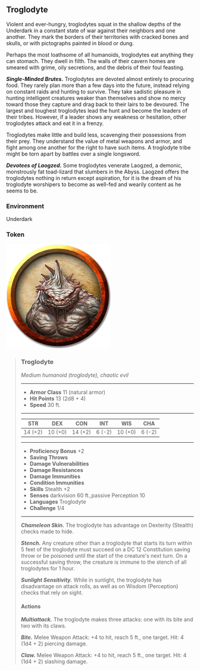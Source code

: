 ## Troglodyte
Violent and ever-hungry, troglodytes squat in the shallow depths of the Underdark in a constant state of war against their neighbors and one another. They mark the borders of their territories with cracked bones and skulls, or with pictographs painted in blood or dung.

Perhaps the most loathsome of all humanoids, troglodytes eat anything they can stomach. They dwell in filth. The walls of their cavern homes are smeared with grime, oily secretions, and the debris of their foul feasting.

***Single-Minded Brutes.*** Troglodytes are devoted almost entirely to procuring food. They rarely plan more than a few days into the future, instead relying on constant raids and hunting to survive. They take sadistic pleasure in hunting intelligent creatures weaker than themselves and show no mercy toward those they capture and drag back to their lairs to be devoured. The largest and toughest troglodytes lead the hunt and become the leaders of their tribes. However, if a leader shows any weakness or hesitation, other troglodytes attack and eat it in a frenzy.

Troglodytes make little and build less, scavenging their possessions from their prey. They understand the value of metal weapons and armor, and fight among one another for the right to have such items. A troglodyte tribe might be torn apart by battles over a single longsword.

***Devotees of Laogzed.*** Some troglodytes venerate Laogzed, a demonic, monstrously fat toad-lizard that slumbers in the Abyss. Laogzed offers the troglodytes nothing in return except aspiration, for it is the dream of his troglodyte worshipers to become as well-fed and wearily content as he seems to be.

### Environment
Underdark

### Token
![](Troglodyte-Token.png)

>### Troglodyte
>*Medium humanoid (troglodyte), chaotic evil*
>___
>- **Armor Class** 11 (natural armor)
>- **Hit Points** 13 (2d8 + 4)
>- **Speed** 30 ft.
>___
>|**STR**|**DEX**|**CON**|**INT**|**WIS**|**CHA**|
>|:---:|:---:|:---:|:---:|:---:|:---:|
>|14 (+2)|10 (+0)|14 (+2)|6 (-2)|10 (+0)|6 (-2)|
>
>___
>- **Proficiency Bonus** +2
>- **Saving Throws** 
>- **Damage Vulnerabilities** 
>- **Damage Resistances** 
>- **Damage Immunities** 
>- **Condition Immunities** 
>- **Skills** Stealth +2
>- **Senses** darkvision 60 ft.,passive Perception 10
>- **Languages** Troglodyte
>- **Challenge** 1/4
>___
>***Chameleon Skin.*** The troglodyte has advantage on Dexterity (Stealth) checks made to hide.
>
>***Stench.*** Any creature other than a troglodyte that starts its turn within 5 feet of the troglodyte must succeed on a DC 12 Constitution saving throw or be poisoned until the start of the creature's next turn. On a successful saving throw, the creature is immune to the stench of all troglodytes for 1 hour.
>
>***Sunlight Sensitivity.*** While in sunlight, the troglodyte has disadvantage on attack rolls, as well as on Wisdom (Perception) checks that rely on sight.
>
>#### Actions
>***Multiattack.*** The troglodyte makes three attacks: one with its bite and two with its claws.
>
>***Bite.*** Melee Weapon Attack: +4 to hit, reach 5 ft., one target. Hit: 4 (1d4 + 2) piercing damage.
>
>***Claw.*** Melee Weapon Attack: +4 to hit, reach 5 ft., one target. Hit: 4 (1d4 + 2) slashing damage.
>
